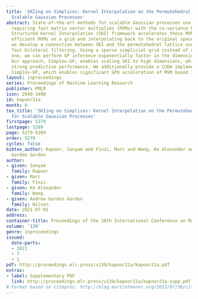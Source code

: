 ```yaml
---
title: 'SKIing on Simplices: Kernel Interpolation on the Permutohedral Lattice for
  Scalable Gaussian Processes'
abstract: State-of-the-art methods for scalable Gaussian processes use iterative algorithms,
  requiring fast matrix vector multiplies (MVMs) with the co-variance kernel. The
  Structured Kernel Interpolation (SKI) framework accelerates these MVMs by performing
  efficient MVMs on a grid and interpolating back to the original space. In this work,
  we develop a connection between SKI and the permutohedral lattice used for high-dimensional
  fast bilateral filtering. Using a sparse simplicial grid instead of a dense rectangular
  one, we can perform GP inference exponentially faster in the dimension than SKI.
  Our approach, Simplex-GP, enables scaling SKI to high dimensions, while maintaining
  strong predictive performance. We additionally provide a CUDA implementation of
  Simplex-GP, which enables significant GPU acceleration of MVM based inference.
layout: inproceedings
series: Proceedings of Machine Learning Research
publisher: PMLR
issn: 2640-3498
id: kapoor21a
month: 0
tex_title: 'SKIing on Simplices: Kernel Interpolation on the Permutohedral Lattice
  for Scalable Gaussian Processes'
firstpage: 5279
lastpage: 5289
page: 5279-5289
order: 5279
cycles: false
bibtex_author: Kapoor, Sanyam and Finzi, Marc and Wang, Ke Alexander and Wilson, Andrew
  Gordon Gordon
author:
- given: Sanyam
  family: Kapoor
- given: Marc
  family: Finzi
- given: Ke Alexander
  family: Wang
- given: Andrew Gordon Gordon
  family: Wilson
date: 2021-07-01
address:
container-title: Proceedings of the 38th International Conference on Machine Learning
volume: '139'
genre: inproceedings
issued:
  date-parts:
  - 2021
  - 7
  - 1
pdf: http://proceedings.mlr.press/v139/kapoor21a/kapoor21a.pdf
extras:
- label: Supplementary PDF
  link: http://proceedings.mlr.press/v139/kapoor21a/kapoor21a-supp.pdf
# Format based on citeproc: http://blog.martinfenner.org/2013/07/30/citeproc-yaml-for-bibliographies/
---
```


